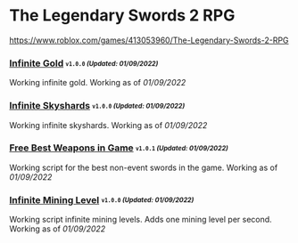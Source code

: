 # The Legendary Swords 2 RPG
https://www.roblox.com/games/413053960/The-Legendary-Swords-2-RPG

### [Infinite Gold](/Scripts/infgold.lua) <sub><sup>`v1.0.0` *(Updated: 01/09/2022)*</sup></sub>
Working infinite gold. Working as of *01/09/2022*

### [Infinite Skyshards](/Scripts/infskyshards.lua) <sub><sup>`v1.0.0` *(Updated: 01/09/2022)*</sup></sub>
Working infinite skyshards. Working as of *01/09/2022*

### [Free Best Weapons in Game](/Scripts/OPweapon.lua) <sub><sup>`v1.0.1` *(Updated: 01/09/2022)*</sup></sub>
Working script for the best non-event swords in the game. Working as of *01/09/2022*

### [Infinite Mining Level](/Scripts/infinitemininglevel.lua) <sub><sup>`v1.0.0` *(Updated: 01/09/2022)*</sup></sub>
Working script infinite mining levels. Adds one mining level per second. Working as of *01/09/2022*
